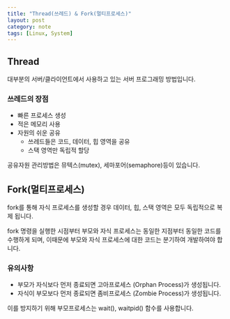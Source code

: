 ```yaml
---
title: "Thread(쓰레드) & Fork(멀티프로세스)"
layout: post
category: note
tags: [Linux, System]
---
```

## Thread
대부분의 서버/클라이언트에서 사용하고 있는 서버 프로그래밍 방법입니다.

### 쓰레드의 장점
* 빠른 프로세스 생성
* 적은 메모리 사용
* 자원의 쉬운 공유 
  * 쓰레드들은 코드, 데이터, 힙 영역을 공유
  * 스택 영역만 독립적 할당
  
공유자원 관리방법은 뮤텍스(mutex), 세마포어(semaphore)등이 있습니다.


## Fork(멀티프로세스)
fork를 통해 자식 프로세스를 생성할 경우 데이터, 힙, 스택 영역은 모두 독립적으로 복제 됩니다.

fork 명령을 실행한 시점부터 부모와 자식 프로세스는 동일한 지점부터 동일한 코드를 수행하게 되며,
이때문에 부모와 자식 프로세스에 대한 코드는 분기하여 개발하여야 합니다.

### 유의사항
* 부모가 자식보다 먼저 종료되면 고아프로세스 (Orphan Process)가 생성됩니다.
* 자식이 부모보다 먼저 종료되면 좀비프로세스 (Zombie Process)가 생성됩니다.

이를 방지하기 위해 부모프로세스는 wait(), waitpid() 함수를 사용합니다.